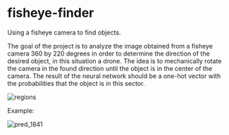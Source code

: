 # fisheye-finder
Using a fisheye camera to find objects.

The goal of the project is to analyze the image obtained from a fisheye camera 360 by 220 degrees in order to determine the direction of the desired object, in this situation a drone. The idea is to mechanically rotate the camera in the found direction until the object is in the center of the camera. The result of the neural network should be a one-hot vector with the probabilities that the object is in this sector.

![regions](https://github.com/user-attachments/assets/4b305bfb-63cd-4419-a6d6-9a964febbb77)

Example:

![pred_1841](https://github.com/user-attachments/assets/ceede7bb-a837-4941-91bd-0f2bfc2f5057)

